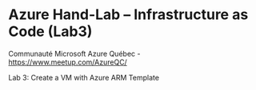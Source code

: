 # Azure Hand-Lab – Infrastructure as Code (Lab3)

Communauté Microsoft Azure Québec - https://www.meetup.com/AzureQC/

Lab 3: Create a VM with Azure ARM Template
